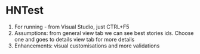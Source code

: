 # HNTest
1. For running - from Visual Studio, just CTRL+F5
2. Assumptions: from general view tab we can see best stories ids. Choose one and goes to details view tab for more details
3. Enhancements: visual customisations and more validations
